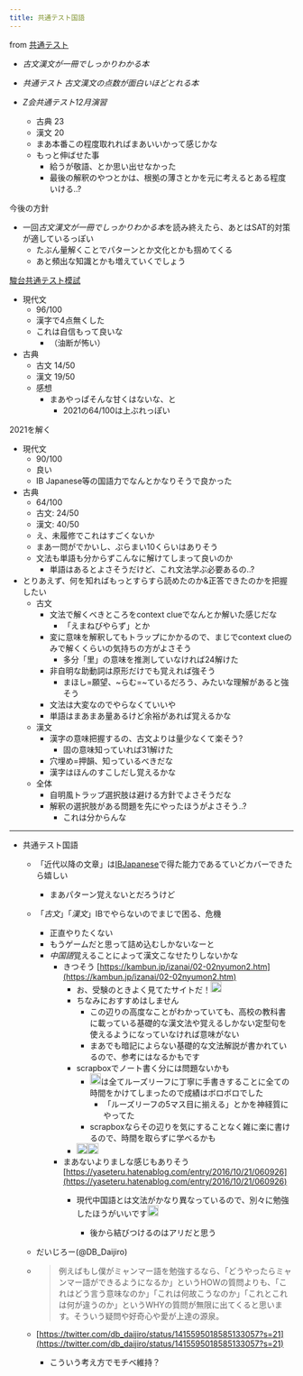 ```yaml
---
title: 共通テスト国語
---
```


from [共通テスト](%E5%85%B1%E9%80%9A%E3%83%86%E3%82%B9%E3%83%88.md)

* *古文漢文が一冊でしっかりわかる本*

* *共通テスト 古文漢文の点数が面白いほどとれる本*

* *Z会共通テスト12月演習*
  
  * 古典 23
  * 漢文 20
  * まあ本番この程度取れればまあいいかって感じかな
  * もっと伸ばせた事
    * 給うが敬語、とか思い出せなかった
    * 最後の解釈のやつとかは、根拠の薄さとかを元に考えるとある程度いける..?

今後の方針

* 一回*古文漢文が一冊でしっかりわかる本*を読み終えたら、あとはSAT的対策が適しているっぽい
  * たぶん量解くことでパターンとか文化とかも掴めてくる
  * あと頻出な知識とかも増えていくでしょう

[駿台共通テスト模試](%E9%A7%BF%E5%8F%B0%E5%85%B1%E9%80%9A%E3%83%86%E3%82%B9%E3%83%88%E6%A8%A1%E8%A9%A6.md)

* 現代文
  * 96/100
  * 漢字で4点無くした
  * これは自信もって良いな
    * （油断が怖い）
* 古典
  * 古文 14/50
  * 漢文 19/50
  * 感想
    * まあやっぱそんな甘くはないな、と
      * 2021の64/100は上ぶれっぽい

2021を解く

* 現代文
  * 90/100
  * 良い
  * IB Japanese等の国語力でなんとかなりそうで良かった
* 古典
  * 64/100
  * 古文: 24/50
  * 漢文: 40/50
  * え、未履修でこれはすごくないか
  * まあ一問がでかいし、ぷらまい10くらいはありそう
  * 文法も単語も分からずこんなに解けてしまって良いのか
    * 単語はあるとよさそうだけど、これ文法学ぶ必要あるの..?
* とりあえず、何を知ればもっとすらすら読めたのか&正答できたのかを把握したい
  * 古文
    * 文法で解くべきところをcontext clueでなんとか解いた感じだな
      * 「えまねびやらず」とか
    * 変に意味を解釈してもトラップにかかるので、まじでcontext clueのみで解くくらいの気持ちの方がよさそう
      * 多分「里」の意味を推測していなければ24解けた
    * 非自明な助動詞は原形だけでも覚えれば強そう
      * まほし=願望、~らむ=~ているだろう、みたいな理解があると強そう
    * 文法は大変なのでやらなくていいや
    * 単語はまあまあ量あるけど余裕があれば覚えるかな
  * 漢文
    * 漢字の意味把握するの、古文よりは量少なくて楽そう?
      * 固の意味知っていれば31解けた
    * 穴埋め=押韻、知っているべきだな
    * 漢字はほんのすこしだし覚えるかな
  * 全体
    * 自明風トラップ選択肢は避ける方針でよさそうだな
    * 解釈の選択肢がある問題を先にやったほうがよさそう..?
      * これは分からんな

---

* 共通テスト国語
  * 「近代以降の文章」は[IBJapanese](IBJapanese.md)で得た能力であるていどカバーできたら嬉しい
    * まあパターン覚えないとだろうけど
  * 「*古文*」「*漢文*」IBでやらないのでまじで困る、危機
    * 正直やりたくない
    * もうゲームだと思って詰め込むしかないなーと
    * *中国語*覚えることによって漢文こなせたりしないかな
      * きつそう [https://kambun.jp/izanai/02-02nyumon2.htm](https://kambun.jp/izanai/02-02nyumon2.htm)
        * お、受験のときよく見てたサイトだ！<img src='https://scrapbox.io/api/pages/blu3mo-public/takker/icon' alt='takker.icon' height="19.5"/>
        * ちなみにおすすめはしません
          * この辺りの高度なことがわかっていても、高校の教科書に載っている基礎的な漢文法や覚えるしかない定型句を使えるようになっていなければ意味がない
          * まあでも暗記によらない基礎的な文法解説が書かれているので、参考にはなるかもです
        * scrapboxでノート書く分には問題ないかも
          * <img src='https://scrapbox.io/api/pages/blu3mo-public/takker/icon' alt='takker.icon' height="19.5"/>は全てルーズリーフに丁寧に手書きすることに全ての時間をかけてしまったので成績はボロボロでした
            * 「ルーズリーフの5マス目に揃える」とかを神経質にやってた
          * scrapboxならその辺りを気にすることなく雑に楽に書けるので、時間を取らずに学べるかも
        * <img src='https://scrapbox.io/api/pages/icons/なるほど/icon' alt='/icons/なるほど.icon' height="19.5"/><img src='https://scrapbox.io/api/pages/blu3mo-public/blu3mo/icon' alt='blu3mo.icon' height="19.5"/>
      * まあないよりましな感じもありそう [https://yaseteru.hatenablog.com/entry/2016/10/21/060926](https://yaseteru.hatenablog.com/entry/2016/10/21/060926)
        * 現代中国語とは文法がかなり異なっているので、別々に勉強したほうがいいです<img src='https://scrapbox.io/api/pages/blu3mo-public/takker/icon' alt='takker.icon' height="19.5"/>

          * 後から結びつけるのはアリだと思う
  * だいじろー(@DB_Daijiro)
  * 
     > 
     > 例えばもし僕がミャンマー語を勉強するなら、「どうやったらミャンマー語ができるようになるか」というHOWの質問よりも、「これはどう言う意味なのか」「これは何故こうなのか」「これとこれは何が違うのか」というWHYの質問が無限に出てくると思います。そういう疑問や好奇心や愛が上達の源泉。
  
  * [https://twitter.com/db_daijiro/status/1415595018585133057?s=21](https://twitter.com/db_daijiro/status/1415595018585133057?s=21)
    * こういう考え方でモチベ維持？
